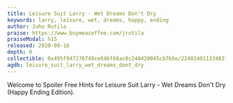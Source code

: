 ```yaml
---
title: Leisure Suit Larry - Wet Dreams Don't Dry
keywords: larry, leisure, wet, dreams, happy, ending
author: Juho Rutila
praise: https://www.buymeacoffee.com/jrutila
praiseModal: h15
released: 2020-09-16
depth: 0
collectible: 0x495f947276749ce646f68ac8c248420045cb7b5e/22401401133483726470154646596632982074884918370005149684012059442594719989761
agdb: leisure_suit_larry_wet_dreams_dont_dry
---
```


Welcome to Spoiler Free Hints for Leisure Suit Larry - Wet Dreams Don't Dry (Happy Ending Edition).

